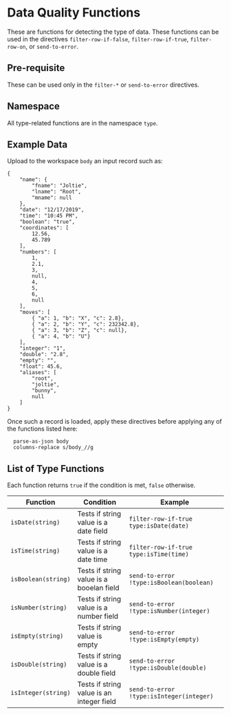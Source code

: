 # Data Quality Functions

These are functions for detecting the type of data. These functions can be used in the
directives `filter-row-if-false`, `filter-row-if-true`, `filter-row-on`, or
`send-to-error`.


## Pre-requisite

These can be used only in the `filter-*` or `send-to-error` directives.


## Namespace

All type-related functions are in the namespace `type`.


## Example Data

Upload to the workspace `body` an input record such as:

```
{
    "name": {
        "fname": "Joltie",
        "lname": "Root",
        "mname": null
    },
    "date": "12/17/2019",
    "time": "10:45 PM",
    "boolean": "true",
    "coordinates": [
        12.56,
        45.789
    ],
    "numbers": [
        1,
        2.1,
        3,
        null,
        4,
        5,
        6,
        null
    ],
    "moves": [
        { "a": 1, "b": "X", "c": 2.8},
        { "a": 2, "b": "Y", "c": 232342.8},
        { "a": 3, "b": "Z", "c": null},
        { "a": 4, "b": "U"}
    ],
    "integer": "1",
    "double": "2.8",
    "empty": "",
    "float": 45.6,
    "aliases": [
        "root",
        "joltie",
        "bunny",
        null
    ]
}
```

Once such a record is loaded, apply these directives before applying any of the functions
listed here:
```
  parse-as-json body
  columns-replace s/body_//g
```

## List of Type Functions

Each function returns `true` if the condition is met, `false` otherwise.

| Function            | Condition                                 | Example                                  |
| ------------------- | ----------------------------------------- | ---------------------------------------- |
| `isDate(string)`    | Tests if string value is a date field     | `filter-row-if-true type:isDate(date)`   |
| `isTime(string)`    | Tests if string value is a date time      | `filter-row-if-true type:isTime(time)`   |
| `isBoolean(string)` | Tests if string value is a booelan field  | `send-to-error !type:isBoolean(boolean)` |
| `isNumber(string)`  | Tests if string value is a number field   | `send-to-error !type:isNumber(integer)`  |
| `isEmpty(string)`   | Tests if string value is empty            | `send-to-error !type:isEmpty(empty)`     |
| `isDouble(string)`  | Tests if string value is a double field   | `send-to-error !type:isDouble(double)`   |
| `isInteger(string)` | Tests if string value is an integer field | `send-to-error !type:isInteger(integer)` |

